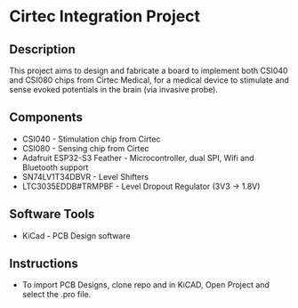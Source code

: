 # Cirtec Integration Project

## Description
This project aims to design and fabricate a board to implement both CSI040 and CSI080 chips from Cirtec Medical, for a medical device to stimulate and sense evoked potentials in the brain (via invasive probe).

## Components
* CSI040 - Stimulation chip from Cirtec
* CSI080 - Sensing chip from Cirtec
* Adafruit ESP32-S3 Feather - Microcontroller, dual SPI, Wifi and Bluetooth support
* SN74LV1T34DBVR - Level Shifters
* LTC3035EDDB#TRMPBF - Level Dropout Regulator (3V3 -> 1.8V)

## Software Tools
* KiCad - PCB Design software

## Instructions
* To import PCB Designs, clone repo and in KiCAD, Open Project and select the .pro file.

